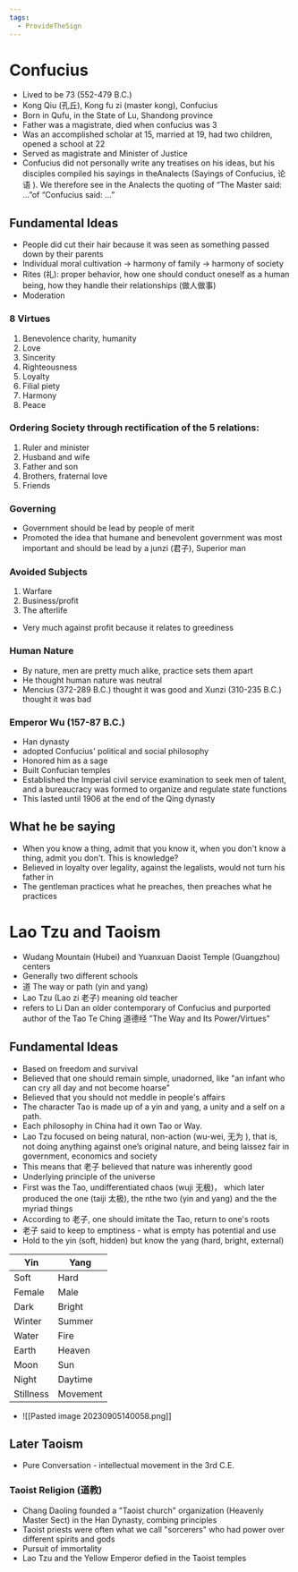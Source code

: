 ```yaml
---
tags:
  - ProvideTheSign
---
```

# Confucius
- Lived to be 73 (552-479 B.C.)
- Kong Qiu (孔丘), Kong fu zi (master kong), Confucius
- Born in Qufu, in the State of Lu, Shandong province
- Father was a magistrate, died when confucius was 3
- Was an accomplished scholar at 15, married at 19, had two children, opened a school at 22
- Served as magistrate and Minister of Justice
- Confucius did not personally write any treatises on his ideas, but his disciples compiled his sayings in theAnalects (Sayings of Confucius, 论语 ). We therefore see in the Analects the quoting of “The Master said: ...”of “Confucius said: ...”
## Fundamental Ideas
- People did cut their hair because it was seen as something passed down by their parents
- Individual moral cultivation -> harmony of family -> harmony of society
- Rites (礼): proper behavior, how one should conduct oneself as a human being, how they handle their relationships (做人做事)
- Moderation
### 8 Virtues
1. Benevolence charity, humanity
2. Love
3. Sincerity
4. Righteousness
5. Loyalty
6. Filial piety
7. Harmony
8. Peace
### Ordering Society through rectification of the 5 relations:
1. Ruler and minister
2. Husband and wife
3. Father and son
4. Brothers, fraternal love
5. Friends
### Governing
- Government should be lead by people of merit
- Promoted the idea that humane and benevolent government was most important and should be lead by a junzi (君子), Superior man
### Avoided Subjects
1. Warfare
2. Business/profit
3. The afterlife
- Very much against profit because it relates to greediness
### Human Nature
- By nature, men are pretty much alike, practice sets them apart
- He thought human nature was neutral
- Mencius (372-289 B.C.) thought it was good and Xunzi (310-235 B.C.) thought it was bad
### Emperor Wu (157-87 B.C.)
- Han dynasty
- adopted Confucius' political and social philosophy
- Honored him as a sage
- Built Confucian temples
- Established the Imperial civil service examination to seek men of talent, and a bureaucracy was formed to organize and regulate state functions
- This lasted until 1906 at the end of the Qing dynasty
## What he be saying
- When you know a thing, admit that you know it, when you don't know a thing, admit you don't. This is knowledge?
- Believed in loyalty over legality, against the legalists, would not turn his father in
- The gentleman practices what he preaches, then preaches what he practices
# Lao Tzu and Taoism
- Wudang Mountain (Hubei) and Yuanxuan Daoist Temple (Guangzhou) centers
- Generally two different schools
- 道 The way or path (yin and yang)
- Lao Tzu (Lao zi 老子)  meaning old teacher
- refers to Li Dan an older contemporary of Confucius and purported author of the Tao Te Ching 道德经 ”The Way and Its Power/Virtues"
## Fundamental Ideas
- Based on freedom and survival
- Believed that one should remain simple, unadorned, like "an infant who can cry all day and not become hoarse"
- Believed that you should not meddle in people's affairs
- The character Tao is made up of a yin and yang, a unity and a self on a path. 
- Each philosophy in China had it own Tao or Way.
- Lao Tzu focused on being natural, non-action (wu-wei, 无为 ), that is, not doing anything against one’s original nature, and being laissez fair in government, economics and society
- This means that 老子 believed that nature was inherently good
- Underlying principle of the universe
- First was the Tao, undifferentiated chaos (wuji 无极)， which later produced the one (taiji 太极), the nthe two (yin and yang) and the the myriad things
- According to 老子, one should imitate the Tao, return to one's roots
- 老子 said to keep to emptiness - what is empty has potential and use
- Hold to the yin (soft, hidden) but know the yang (hard, bright, external)

|Yin |Yang|
|-----|--------|
|Soft |Hard       |
|Female  |Male      |
|Dark  |Bright      |
|Winter  |Summer      |
|Water  |Fire      |
|Earth  |Heaven      |
|Moon  |Sun      |
|Night  |Daytime      |
|Stillness  |Movement      |
- ![[Pasted image 20230905140058.png]]
## Later Taoism
- Pure Conversation - intellectual movement in the 3rd C.E.
### Taoist Religion (道教)
- Chang Daoling founded a "Taoist church" organization (Heavenly Master Sect) in the Han Dynasty, combing principles
- Taoist priests were often what we call "sorcerers" who had power over different spirits and gods
- Pursuit of immortality
- Lao Tzu and the Yellow Emperor defied in the Taoist temples